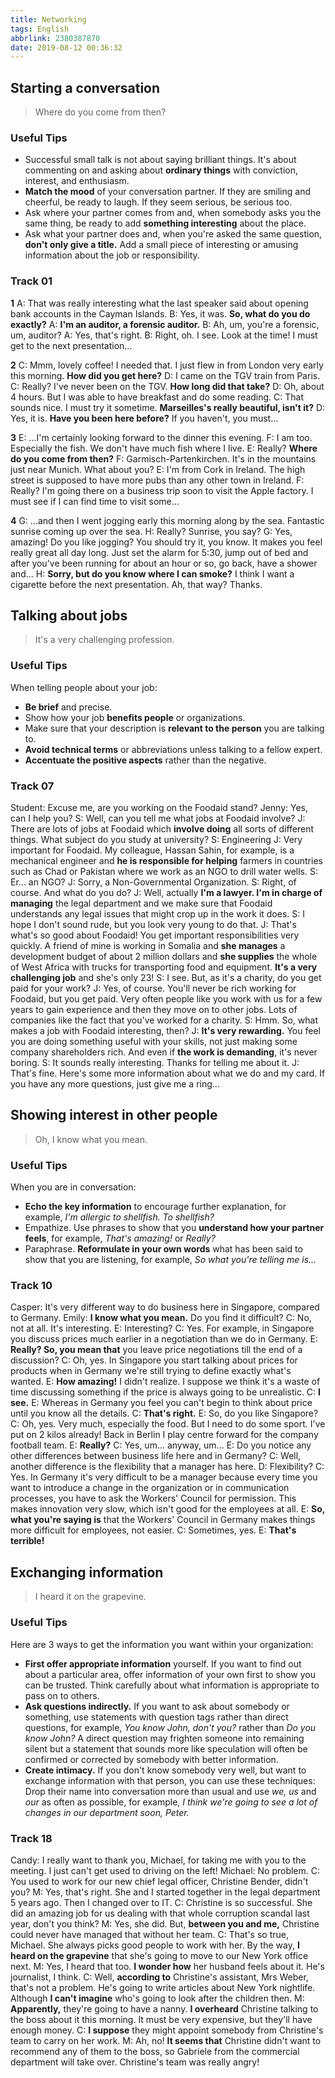 ```yaml
---
title: Networking
tags: English
abbrlink: 2380387870
date: 2019-08-12 00:36:32
---
```

## Starting a conversation
> Where do you come from then?

### Useful Tips
- Successful small talk is not about saying brilliant things. It's about commenting on and asking about **ordinary things** with conviction, interest, and enthusiasm.
- **Match the mood** of your conversation partner. If they are smiling and cheerful, be ready to laugh. If they seem serious, be serious too.
- Ask where your partner comes from and, when somebody asks you the same thing, be ready to add **something interesting** about the place.
- Ask what your partner does and, when you're asked the same question, **don't only give a title.** Add a small piece of interesting or amusing information about the job or responsibility.

<!--more-->
### Track 01
**1**
A: That was really interesting what the last speaker said about opening bank accounts in the Cayman Islands.
B: Yes, it was. **So, what do you do exactly?**
A: **I'm an auditor, a forensic auditor.**
B: Ah, um, you're a forensic, um, auditor?
A: Yes, that's right.
B: Right, oh. I see. Look at the time! I must get to the next presentation...

**2**
C: Mmm, lovely coffee! I needed that. I just flew in from London very early this morning. **How did you get here?**
D: I came on the TGV train from Paris.
C: Really? I've never been on the TGV. **How long did that take?**
D: Oh, about 4 hours. But I was able to have breakfast and do some reading.
C: That sounds nice. I must try it sometime. **Marseilles's really beautiful, isn't it?**
D: Yes, it is. **Have you been here before?** If you haven't, you must...

**3**
E: ...I'm certainly looking forward to the dinner this evening.
F: I am too. Especially the fish. We don't have much fish where I live.
E: Really? **Where do you come from then?**
F: Garmisch-Partenkirchen. It's in the mountains just near Munich. What about you?
E: I'm from Cork in Ireland. The high street is supposed to have more pubs than any other town in Ireland.
F: Really? I'm going there on a business trip soon to visit the Apple factory. I must see if I can find time to visit some...

**4**
G: ...and then I went jogging early this morning along by the sea. Fantastic sunrise coming up over the sea.
H: Really? Sunrise, you say?
G: Yes, amazing! Do you like jogging? You should try it, you know. It makes you feel really great all day long. Just set the alarm for 5:30, jump out of bed and after you've been running for about an hour or so, go back, have a shower and...
H: **Sorry, but do you know where I can smoke?** I think I want a cigarette before the next presentation. Ah, that way? Thanks.

## Talking about jobs
> It's a very challenging profession.

### Useful Tips
When telling people about your job:
- **Be brief** and precise.
- Show how your job **benefits people** or organizations.
- Make sure that your description is **relevant to the person** you are talking to.
- **Avoid technical terms** or abbreviations unless talking to a fellow expert.
- **Accentuate the positive aspects** rather than the negative.

### Track 07
Student: Excuse me, are you working on the Foodaid stand?
Jenny: Yes, can I help you?
S: Well, can you tell me what jobs at Foodaid involve?
J: There are lots of jobs at Foodaid which **involve doing** all sorts of different things. What subject do you study at university?
S: Engineering
J: Very important for Foodaid. My colleague, Hassan Sahin, for example, is a mechanical engineer and **he is responsible for helping** farmers in countries such as Chad or Pakistan where we work as an NGO to drill water wells.
S: Er... an NGO?
J: Sorry, a Non-Governmental Organization.
S: Right, of course. And what do you do?
J: Well, actually **I'm a lawyer. I'm in charge of managing** the legal department and we make sure that Foodaid understands any legal issues that might crop up in the work it does.
S: I hope I don't sound rude, but you look very young to do that.
J: That's what's so good about Foodaid! You get important responsibilities very quickly. A friend of mine is working in Somalia and **she manages** a development budget of about 2 million dollars and **she supplies** the whole of West Africa with trucks for transporting food and equipment. **It's a very challenging job** and she's only 23!
S: I see. But, as it's a charity, do you get paid for your work?
J: Yes, of course. You'll never be rich working for Foodaid, but you get paid. Very often people like you work with us for a few years to gain experience and then they move on to other jobs. Lots of companies like the fact that you've worked for a charity.
S: Hmm. So, what makes a job with Foodaid interesting, then?
J: **It's very rewarding.** You feel you are doing something useful with your skills, not just making some company shareholders rich. And even if **the work is demanding**, it's never boring.
S: It sounds really interesting. Thanks for telling me about it.
J: That's fine. Here's some more information about what we do and my card. If you have any more questions, just give me a ring...

## Showing interest in other people
> Oh, I know what you mean.

### Useful Tips
When you are in conversation:
- **Echo the key information** to encourage further explanation, for example, _I'm allergic to shellfish. To shellfish?_
- Empathize. Use phrases to show that you **understand how your partner feels**, for example, _That's amazing!_ or _Really?_
- Paraphrase. **Reformulate in your own words** what has been said to show that you are listening, for example, _So what you're telling me is..._

### Track 10
Casper: It's very different way to do business here in Singapore, compared to Germany.
Emily: **I know what you mean.** Do you find it difficult?
C: No, not at all. It's interesting.
E: Interesting?
C: Yes. For example, in Singapore you discuss prices much earlier in a negotiation than we do in Germany.
E: **Really? So, you mean that** you leave price negotiations till the end of a discussion?
C: Oh, yes. In Singapore you start talking about prices for products when in Germany we're still trying to define exactly what's wanted.
E: **How amazing!** I didn't realize. I suppose we think it's a waste of time discussing something if the price is always going to be unrealistic.
C: **I see.**
E: Whereas in Germany you feel you can't begin to think about price until you know all the details.
C: **That's right.**
E: So, do you like Singapore?
C: Oh, yes. Very much, especially the food. But I need to do some sport. I've put on 2 kilos already! Back in Berlin I play centre forward for the company football team.
E: **Really?**
C: Yes, um... anyway, um...
E: Do you notice any other differences between business life here and in Germany?
C: Well, another difference is the flexibility that a manager has here.
D: Flexibility?
C: Yes. In Germany it's very difficult to be a manager because every time you want to introduce a change in the organization or in communication processes, you have to ask the Workers' Council for permission. This makes innovation very slow, which isn't good for the employees at all.
E: **So, what you're saying is** that the Workers' Council in Germany makes things more difficult for employees, not easier.
C: Sometimes, yes.
E: **That's terrible!**

## Exchanging information
> I heard it on the grapevine.

### Useful Tips
Here are 3 ways to get the information you want within your organization:
- **First offer appropriate information** yourself. If you want to find out about a particular area, offer information of your own first to show you can be trusted. Think carefully about what information is appropriate to pass on to others.
- **Ask questions indirectly.** If you want to ask about somebody or something, use statements with question tags rather than direct questions, for example, _You know John, don't you?_ rather than _Do you know John?_ A direct question may frighten someone into remaining silent but a statement that sounds more like speculation will often be confirmed or corrected by somebody with better information.
- **Create intimacy.** If you don't know somebody very well, but want to exchange information with that person, you can use these techniques: Drop their name into conversation more than usual and use _we, us_ and _our_ as often as possible, for example, _I think we're going to see a lot of changes in our department soon, Peter._

### Track 18
Candy: I really want to thank you, Michael, for taking me with you to the meeting. I just can't get used to driving on the left!
Michael: No problem.
C: You used to work for our new chief legal officer, Christine Bender, didn't you?
M: Yes, that's right. She and I started together in the legal department 5 years ago. Then I changed over to IT.
C: Christine is so successful. She did an amazing job for us dealing with that whole corruption scandal last year, don't you think?
M: Yes, she did. But, **between you and me,** Christine could never have managed that without her team.
C: That's so true, Michael. She always picks good people to work with her. By the way, **I heard on the grapevine** that she's going to move to our New York office next.
M: Yes, I heard that too. **I wonder how** her husband feels about it. He's journalist, I think.
C: Well, **according to** Christine's assistant, Mrs Weber, that's not a problem. He's going to write articles about New York nightlife. Although **I can't imagine** who's going to look after the children then.
M: **Apparently,** they're going to have a nanny. **I overheard** Christine talking to the boss about it this morning. It must be very expensive, but they'll have enough money.
C: **I suppose** they might appoint somebody from Christine's team to carry on her work.
M: Ah, no! **It seems that** Christine didn't want to recommend any of them to the boss, so Gabriele from the commercial department will take over. Christine's team was really angry!
